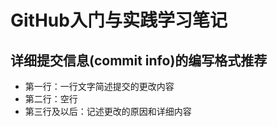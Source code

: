 # GitHub入门与实践学习笔记

## 详细提交信息(commit info)的编写格式推荐

- 第一行：一行文字简述提交的更改内容
- 第二行：空行
- 第三行及以后：记述更改的原因和详细内容